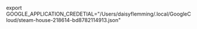 export GOOGLE_APPLICATION_CREDETIAL="/Users/daisyflemming/.local/GoogleCloud/steam-house-218614-bd8782114913.json"